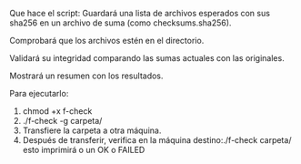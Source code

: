 Que hace el script: 
Guardará una lista de archivos esperados con sus sha256 en un archivo de suma (como checksums.sha256).

Comprobará que los archivos estén en el directorio.

Validará su integridad comparando las sumas actuales con las originales.

Mostrará un resumen con los resultados.

Para ejecutarlo:

1. chmod +x f-check
2. ./f-check -g carpeta/
3. Transfiere la carpeta a otra máquina.
4. Después de transferir, verifica en la máquina destino:./f-check carpeta/ esto imprimirá o un OK o FAILED
